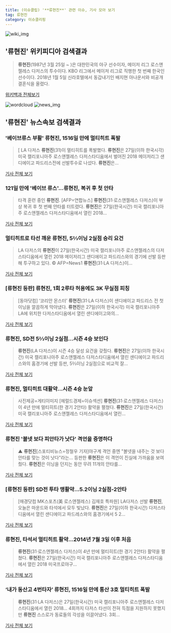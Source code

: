 ```yaml
---
title: (이슈클립) '**류현진**' 관련 이슈, 기사 모아 보기
tag: 류현진
category: 이슈클리핑
---
```

![wiki_img](https://user-images.githubusercontent.com/42597476/44503234-41136a80-a6d0-11e8-9071-6fc6418eafe4.png)
## **'**류현진**'** 위키피디아 검색결과
>**류현진**(1987년 3월 25일 ~ )은 대한민국의 야구 선수이자, 메이저 리그 로스앤젤레스 다저스의 투수이다. KBO 리그에서 메이저 리그로 직행한 첫 번째 한국인 선수이다. 2018년 1월 5일 신라호텔에서 동갑내기인 배지현 아나운서와 비공개 결혼식을 올렸다.

<a href="https://ko.wikipedia.org/wiki/류현진" target="_blank">위키백과 전체보기</a>

![wordcloud](https://s3.ap-northeast-2.amazonaws.com/lyrics101-wordcloud/2018-08-27-1535323360.png)
![news_img](https://user-images.githubusercontent.com/42597476/44507050-1206f400-a6e4-11e8-8d98-7ffbfebb353f.png)
## **'**류현진**'** 뉴스속보 검색결과
### '베이브류스 부활' **류현진**, 1516일 만에 멀티히트 폭발

>[ LA 다저스 **류현진**(31)이 멀티히트를 폭발했다. **류현진**은 27일(이하 한국시각) 미국 캘리포니아주 로스앤젤레스 다저스타디움에서 벌어진 2018 메이저리그 샌디에이고 파드리스전에 선발투수로 나섰다. **류현진**은...

<a href="http://www.mydaily.co.kr/new_yk/html/read.php?newsid=201808270604657283&ext=na" target="_blank">기사 전체 보기</a>

### 121일 만에 '베이브 류스'…**류현진**, 복귀 후 첫 안타

>타격 훈련 중인 **류현진**. [AFP=연합뉴스] **류현진**(31·로스앤젤레스 다저스)이 부상 복귀 후 첫 번째 안타를 터트렸다. **류현진**은 27일(한국시간) 미국 캘리포니아주 로스앤젤레스 다저스타디움에서 열린 2018...

<a href="http://app.yonhapnews.co.kr/YNA/Basic/SNS/r.aspx?c=AKR20180827005800007&did=1195m" target="_blank">기사 전체 보기</a>

### 멀티히트로 타선 깨운 **류현진**, 5⅔이닝 2실점 승리 요건

>LA 다저스의 **류현진**이 27일(한국시간) 미국 캘리포니아주 로스앤젤레스의 다저스타디움에서 열린 2018 메이저리그 샌디에이고 파드리스와의 경기에 선발 등판해 투구하고 있다. © AFP=News1 **류현진**(31‧LA 다저스)이...

<a href="http://news1.kr/articles/?3408798" target="_blank">기사 전체 보기</a>

### [**류현진** 등판] **류현진**, 1회 2루타 허용에도 3K 무실점 피칭

>[동아닷컴] ‘코리안 몬스터’ **류현진**(31·LA 다저스)이 샌디에이고 파드리스 전 첫 이닝을 깔끔하게 막아냈다. **류현진**은 27일(이하 한국시각) 미국 캘리포니아주 LA에 위치한 다저스타디움에서 열린 샌디에이고와의...

<a href="http://sports.donga.com/3/all/20180827/91688776/2" target="_blank">기사 전체 보기</a>

### **류현진**, SD전 5⅔이닝 2실점…시즌 4승 보인다

>**류현진**(LA 다저스)이 시즌 4승 달성 요건을 갖췄다. **류현진**은 27일(이하 한국시간) 미국 캘리포니아주 로스앤젤레스 다저스타디움에서 열린 샌디에이고 파드리스와의 홈경기에 선발 등판, 5⅔이닝 2실점으로 비교적 잘...

<a href="http://www.osen.co.kr/article/G1110975800" target="_blank">기사 전체 보기</a>

### **류현진**, 멀티히트 대활약…시즌 4승 눈앞

>사진제공=게티이미지 [헤럴드경제=이슈섹션] **류현진**(31·로스앤젤레스 다저스)이 4년 만에 멀티히트(한 경기 2안타) 활약을 펼쳤다. **류현진**은 27일(한국시간) 미국 캘리포니아주 로스앤젤레스 다저스타디움에서 열린...

<a href="http://news.heraldcorp.com/view.php?ud=20180827000014" target="_blank">기사 전체 보기</a>

### **류현진** '볼넷 보다 피안타가 낫다' 격언을 증명하다

>▲ **류현진**[스포티비뉴스=정철우 기자]야구계 격언 중엔 "볼넷을 내주는 것 보다 안타를 맞는 것이 낫다"라는... 등판한 **류현진**은 이 격언이 진실에 가까움을 보여줬다. **류현진**은 이닝을 던지는 동안 무려 11개의 안타를...

<a href="http://www.spotvnews.co.kr/?mod=news&act=articleView&idxno=233215" target="_blank">기사 전체 보기</a>

### [**류현진** 등판] SD전 투타 맹활약...5.2이닝 2실점-2안타

>[매경닷컴 MK스포츠(美 로스앤젤레스) 김재호 특파원] LA다저스 선발 **류현진**, 오늘은 마운드와 타석에서 모두 빛났다. **류현진**은 27일(이하 한국시간) 다저스타디움에서 열린 샌디에이고 파드레스와의 홈경기에서 5 2...

<a href="http://sports.mk.co.kr/view.php?year=2018&no=536057" target="_blank">기사 전체 보기</a>

### **류현진**, 타석서 멀티히트 활약…2014년 7월 3일 이후 처음

>**류현진**(31·로스앤젤레스 다저스)이 4년 만에 멀티히트(한 경기 2안타) 활약을 펼쳤다. **류현진**은 27일(한국시간) 미국 캘리포니아주 로스앤젤레스 다저스타디움에서 열린 2018 미국프로야구...

<a href="http://news.mk.co.kr/newsRead.php?year=2018&no=536061" target="_blank">기사 전체 보기</a>

### ‘내가 동산고 4번타자’ **류현진**, 1516일 만에 통산 3호 멀티히트 폭발

>**류현진**(31·LA 다저스)은 27일(한국시간) 미국 캘리포니아주 로스앤젤레스 다저스타디움에서 열린 2018... 4회까지 다저스 타선이 전혀 득점을 지원하지 못했지만 **류현진** 스스로가 동료들의 각성을 이끌어냈다. 3회...

<a href="http://sports.hankooki.com/lpage/mlb/201808/sp2018082707071895810.htm" target="_blank">기사 전체 보기</a>


